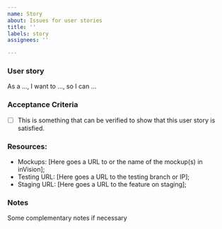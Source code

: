 ```yaml
---
name: Story
about: Issues for user stories
title: ''
labels: story
assignees: ''

---
```


### User story
As a ..., I want to ..., so I can ...

### Acceptance Criteria

- [ ] This is something that can be verified to show that this user story is satisfied.

### Resources:

* Mockups: [Here goes a URL to or the name of the mockup(s) in inVision];
* Testing URL: [Here goes a URL to the testing branch or IP];
* Staging URL: [Here goes a URL to the feature on staging];

### Notes

Some complementary notes if necessary
